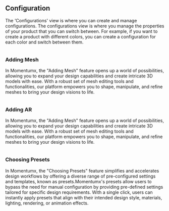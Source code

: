 ## Configuration
The 'Configurations' view is where you can create and manage configurations. The configurations view is where you manage the properties of your product that you can switch between. For example, if you want to create a product with different colors, you can create a configuration for each color and switch between them.

<img class="features-images" alt="" src="./Images/create_configuration.png">

### Adding Mesh

In Momentumx, the "Adding Mesh" feature opens up a world of possibilities, allowing you to expand your design capabilities and create intricate 3D models with ease. With a robust set of mesh editing tools and functionalities, our platform empowers you to shape, manipulate, and refine meshes to bring your design visions to life.

<img class="features-images" alt="" src="./Images/Mesh.png">

### Adding AR

In Momentumx, the "Adding Mesh" feature opens up a world of possibilities, allowing you to expand your design capabilities and create intricate 3D models with ease. With a robust set of mesh editing tools and functionalities, our platform empowers you to shape, manipulate, and refine meshes to bring your design visions to life.
<!-- <clearly did not understood this > -->

<img class="features-images" alt="" src="./Images/Mesh.png">

### Choosing Presets

In Momentumx, the "Choosing Presets" feature simplifies and accelerates design workflows by offering a diverse range of pre-configured settings and templates, known as presets.Momentumx's presets allow users to bypass the need for manual configuration by providing pre-defined settings tailored for specific design requirements. With a single click, users can instantly apply presets that align with their intended design style, materials, lighting, rendering, or animation effects.

<img class="features-images" alt="" src="./Images/choose preset.png">
